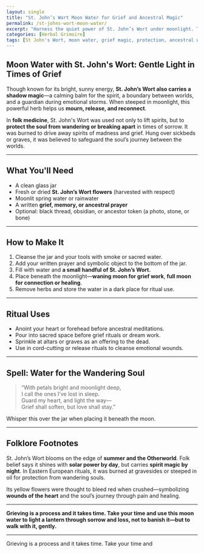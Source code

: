 ```yaml
---
layout: single
title: "St. John’s Wort Moon Water for Grief and Ancestral Magic"
permalink: /st-johns-wort-moon-water/
excerpt: "Harness the quiet power of St. John’s Wort under moonlight. This lunar-infused herbal water is for grief work, ancestral healing, and deep energetic protection."
categories: [Herbal Grimoire]
tags: [St John's Wort, moon water, grief magic, protection, ancestral work, folk magic]
---
```


## Moon Water with St. John's Wort: Gentle Light in Times of Grief

Though known for its bright, sunny energy, **St. John’s Wort also carries a shadow magic**—a calming balm for the spirit, a boundary between worlds, and a guardian during emotional storms. When steeped in moonlight, this powerful herb helps us **mourn, release, and reconnect**.

In **folk medicine**, St. John's Wort was used not only to lift spirits, but to **protect the soul from wandering or breaking apart** in times of sorrow. It was burned to drive away spirits of madness and grief. Hung over sickbeds or graves, it was believed to safeguard the soul’s journey between the worlds.

---

## What You'll Need

- A clean glass jar  
- Fresh or dried **St. John’s Wort flowers** (harvested with respect)  
- Moonlit spring water or rainwater  
- A written **grief, memory, or ancestral prayer**  
- Optional: black thread, obsidian, or ancestor token (a photo, stone, or bone)

---

## How to Make It

1. Cleanse the jar and your tools with smoke or sacred water.
2. Add your written prayer and symbolic object to the bottom of the jar.
3. Fill with water and **a small handful of St. John’s Wort.**
4. Place beneath the moonlight—**waning moon for grief work**, **full moon for connection or healing**.
5. Remove herbs and store the water in a dark place for ritual use.

---

## Ritual Uses

- Anoint your heart or forehead before ancestral meditations.  
- Pour into sacred space before grief rituals or dream work.  
- Sprinkle at altars or graves as an offering to the dead.  
- Use in cord-cutting or release rituals to cleanse emotional wounds.  

---

## Spell: Water for the Wandering Soul

> “With petals bright and moonlight deep,  
> I call the ones I’ve lost in sleep.  
> Guard my heart, and light the way—  
> Grief shall soften, but love shall stay.”

Whisper this over the jar when placing it beneath the moon.

---

## Folklore Footnotes

St. John’s Wort blooms on the edge of **summer and the Otherworld**. Folk belief says it shines with **solar power by day**, but carries **spirit magic by night**. In Eastern European rituals, it was burned at gravesides or steeped in oil for protection from wandering souls.

Its yellow flowers were thought to bleed red when crushed—symbolizing **wounds of the heart** and the soul’s journey through pain and healing.

---

**Grieving is a process and it takes time. Take your time and use this moon water to light a lantern through sorrow and loss, not to banish it—but to walk with it, gently.**

---

Grieving is a process and it takes time. Take your time and 
